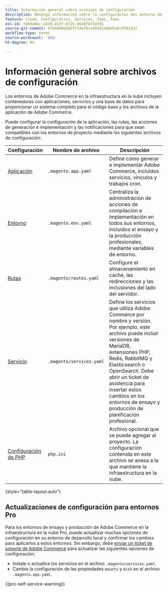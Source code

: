 ```yaml
---
title: Información general sobre archivos de configuración
description: Obtenga información sobre la configuración del entorno de infraestructura en la nube para admitir la implementación y administración de su tienda de Adobe Commerce personalizada.
feature: Cloud, Configuration, Services, Iaas, Paas
exl-id: f469a0ec-e459-413f-9725-66a0fbf34f01
source-git-commit: 47b66d0d2bbff14e76ce49182a68d5e6c9fb13a7
workflow-type: tm+mt
source-wordcount: '263'
ht-degree: 0%

---
```


# Información general sobre archivos de configuración

Los entornos de Adobe Commerce en la infraestructura en la nube incluyen contenedores con aplicaciones, servicios y una base de datos para proporcionar un sistema completo para el código base y los archivos de la aplicación de Adobe Commerce.

Puede configurar la configuración de la aplicación, las rutas, las acciones de generación e implementación y las notificaciones para que sean compatibles con los entornos de proyecto mediante los siguientes archivos de configuración:

| Configuración | Nombre de archivo | Descripción |
| ------------- | -------- | ----------- |
| [Aplicación](../application/configure-app-yaml.md) | `.magento.app.yaml` | Define cómo generar e implementar Adobe Commerce, incluidos servicios, vínculos y trabajos cron. |
| [Entorno](configure-env-yaml.md) | `.magento.env.yaml` | Centraliza la administración de acciones de compilación e implementación en todos sus entornos, incluidos el ensayo y la producción profesionales, mediante variables de entorno. |
| [Rutas](../routes/routes-yaml.md) | `.magento/routes.yaml` | Configure el almacenamiento en caché, las redirecciones y las inclusiones del lado del servidor. |
| [Servicio](../services/services-yaml.md) | `.magento/services.yaml` | Define los servicios que utiliza Adobe Commerce por nombre y versión. Por ejemplo, este archivo puede incluir versiones de MariaDB, extensiones PHP, Redis, RabbitMQ y Elasticsearch o OpenSearch. Debe abrir un ticket de asistencia para insertar estos cambios en los entornos de ensayo y producción de planificación profesional. |
| [Configuración de PHP](../application/php-settings.md#configure-php) | `php.ini` | Archivo opcional que se puede agregar al proyecto. La configuración contenida en este archivo se anexa a la que mantiene la infraestructura en la nube. |

{style="table-layout:auto"}

## Actualizaciones de configuración para entornos Pro

Para los entornos de ensayo y producción de Adobe Commerce en la infraestructura en la nube Pro, puede actualizar muchas opciones de configuración en su entorno de desarrollo local y confirmar los cambios para aplicarlos a estos entornos. Sin embargo, debe [enviar un ticket de soporte de Adobe Commerce](https://experienceleague.adobe.com/docs/commerce-knowledge-base/kb/help-center-guide/magento-help-center-user-guide.html#submit-ticket) para actualizar las siguientes opciones de configuración:

- Instale o actualice los servicios en el archivo `.magento/services.yaml`.
- Cambie la configuración de las propiedades `mounts` y `disk` en el archivo `.magento.app.yaml`.

{{pro-self-service-warning}}
